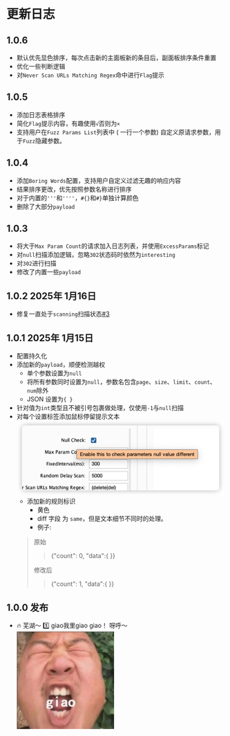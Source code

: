 # 更新日志
## 1.0.6
- 默认优先显色排序，每次点击新的主面板新的条目后，副面板排序条件重置
- 优化一些判断逻辑
- 对`Never Scan URLs Matching Regex`命中进行`Flag`提示

## 1.0.5
- 添加日志表格排序
- 简化`Flag`提示内容，有趣使用`√`否则为`×`
- 支持用户在`Fuzz Params List`列表中 ( 一行一个参数) 自定义原请求参数，用于`Fuzz`隐藏参数。

## 1.0.4
- 添加`Boring Words`配置，支持用户自定义过滤无趣的响应内容
- 结果排序更改，优先按照参数名称进行排序
- 对于内置的`'''`和`''''`，`#{}`和`#}`单独计算颜色
- 删除了大部分`payload`

## 1.0.3
- 将大于`Max Param Count`的请求加入日志列表，并使用`ExcessParams`标记
- 对`null`扫描添加逻辑，忽略`302`状态码时依然为`interesting`
- 对`302`进行扫描
- 修改了内置一些`payload`



## 1.0.2 2025年 1月16日
- 修复一直处于`scanning`扫描状态[#3 ](https://github.com/JaveleyQAQ/SQL-Injection-Scout/issues/5)

## 1.0.1 2025年 1月15日 
* 配置持久化
* 添加新的`payload`，顺便检测越权
  * 单个参数设置为`null`
  * 将所有参数同时设置为`null`，参数名包含`page`、`size`、`limit`、`count`、`num`除外
  * JSON 设置为`{ }`
* 针对值为`int`类型且不被引号包裹做处理，仅使用`-1`与`null`扫描
* 对每个设置标签添加鼠标停留提示文本
![img_3.png](src/main/resources/img_3.png)
  * 添加新的规则标识
    * 黄色
    * diff 字段 为 `same`，但是文本细节不同时的处理。
    * 例子:
  >   原始
    >   >   {"count": 0, "data":{ }}
    > 
    >   修改后
    > 
    >   >   {"count": 1, "data":{ }}  

## 1.0.0 发布
* 🔥 芜湖～ 1️⃣ giao我里giao giao！ 呀呼～
  ![img.png](src/main/resources/img.png)
